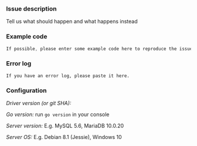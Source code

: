 ### Issue description
Tell us what should happen and what happens instead

### Example code
```go
If possible, please enter some example code here to reproduce the issue.
```

### Error log
```
If you have an error log, please paste it here.
```

### Configuration
*Driver version (or git SHA):*

*Go version:* run `go version` in your console

*Server version:* E.g. MySQL 5.6, MariaDB 10.0.20

*Server OS:* E.g. Debian 8.1 (Jessie), Windows 10

